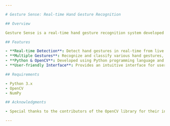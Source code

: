 ```yaml
---

# Gesture Sense: Real-time Hand Gesture Recognition

## Overview

Gesture Sense is a real-time hand gesture recognition system developed using Python and OpenCV. It utilizes advanced computer vision algorithms to detect and classify hand gestures in real-time, enabling intuitive interaction with computer systems and applications.

## Features

- **Real-time Detection**: Detect hand gestures in real-time from live video streams.
- **Multiple Gestures**: Recognize and classify various hand gestures, including waving, pointing, scissors, and rock.
- **Python & OpenCV**: Developed using Python programming language and OpenCV library for computer vision tasks.
- **User-friendly Interface**: Provides an intuitive interface for users to interact with computer systems through hand gestures.

## Requirements

- Python 3.x
- OpenCV
- NumPy

## Acknowledgments

- Special thanks to the contributors of the OpenCV library for their invaluable work in the field of computer vision.

---
```

